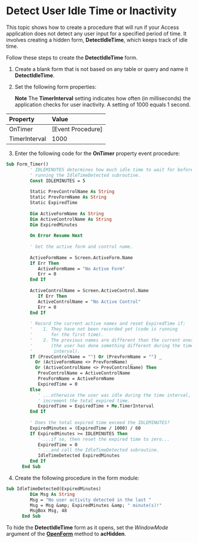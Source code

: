 
# Detect User Idle Time or Inactivity

This topic shows how to create a procedure that will run if your Access application does not detect any user input for a specified period of time. It involves creating a hidden form,  **DetectIdleTime**, which keeps track of idle time.

Follow these steps to create the  **DetectIdleTime** form.

1. Create a blank form that is not based on any table or query and name it  **DetectIdleTime**.
    
2. Set the following form properties:
    
     **Note**  The  **TimerInterval** setting indicates how often (in milliseconds) the application checks for user inactivity. A setting of 1000 equals 1 second.


|**Property**|**Value**|
|:-----|:-----|
|OnTimer|[Event Procedure]|
|TimerInterval|1000|
3. Enter the following code for the  **OnTimer** property event procedure:
    
```vb
Sub Form_Timer() 
         ' IDLEMINUTES determines how much idle time to wait for before 
         ' running the IdleTimeDetected subroutine. 
         Const IDLEMINUTES = 5 
 
         Static PrevControlName As String 
         Static PrevFormName As String 
         Static ExpiredTime 
 
         Dim ActiveFormName As String 
         Dim ActiveControlName As String 
         Dim ExpiredMinutes 
 
         On Error Resume Next 
 
         ' Get the active form and control name. 
 
         ActiveFormName = Screen.ActiveForm.Name 
         If Err Then 
            ActiveFormName = "No Active Form" 
            Err = 0 
         End If 
 
         ActiveControlName = Screen.ActiveControl.Name 
            If Err Then 
            ActiveControlName = "No Active Control" 
            Err = 0 
         End If 
 
         ' Record the current active names and reset ExpiredTime if: 
         '    1. They have not been recorded yet (code is running 
         '       for the first time). 
         '    2. The previous names are different than the current ones 
         '       (the user has done something different during the timer 
         '        interval). 
         If (PrevControlName = "") Or (PrevFormName = "") _ 
           Or (ActiveFormName <> PrevFormName) _ 
           Or (ActiveControlName <> PrevControlName) Then 
            PrevControlName = ActiveControlName 
            PrevFormName = ActiveFormName 
            ExpiredTime = 0 
         Else 
            ' ...otherwise the user was idle during the time interval, so 
            ' increment the total expired time. 
            ExpiredTime = ExpiredTime + Me.TimerInterval 
         End If 
 
         ' Does the total expired time exceed the IDLEMINUTES? 
         ExpiredMinutes = (ExpiredTime / 1000) / 60 
         If ExpiredMinutes >= IDLEMINUTES Then 
            ' ...if so, then reset the expired time to zero... 
            ExpiredTime = 0 
            ' ...and call the IdleTimeDetected subroutine. 
            IdleTimeDetected ExpiredMinutes 
         End If 
      End Sub
  ```

4. Create the following procedure in the form module:
    
```vb
Sub IdleTimeDetected(ExpiredMinutes) 
         Dim Msg As String 
         Msg = "No user activity detected in the last " 
         Msg = Msg &amp; ExpiredMinutes &amp; " minute(s)!" 
         MsgBox Msg, 48 
      End Sub
  ```

To hide the  **DetectIdleTime** form as it opens, set the _WindowMode_ argument of the **[OpenForm](A1C9D3A9-2AF8-C30A-ACB0-6428C70DCDB0.md)** method to **acHidden**.

